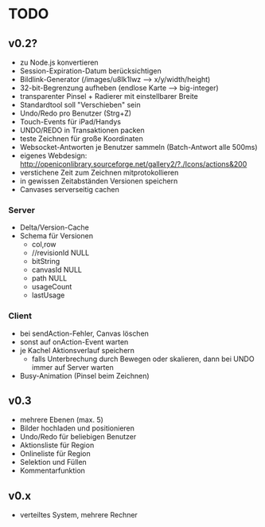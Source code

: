 # TODO

## v0.2?
* zu Node.js konvertieren
* Session-Expiration-Datum berücksichtigen
* Bildlink-Generator (/images/u8Ik1lwz --> x/y/width/height)
* 32-bit-Begrenzung aufheben (endlose Karte --> big-integer)
* transparenter Pinsel + Radierer mit einstellbarer Breite
* Standardtool soll "Verschieben" sein
* Undo/Redo pro Benutzer (Strg+Z)
* Touch-Events für iPad/Handys
* UNDO/REDO in Transaktionen packen
* teste Zeichnen für große Koordinaten
* Websocket-Antworten je Benutzer sammeln (Batch-Antwort alle 500ms)
* eigenes Webdesign: http://openiconlibrary.sourceforge.net/gallery2/?./Icons/actions&200
* verstichene Zeit zum Zeichnen mitprotokollieren
* in gewissen Zeitabständen Versionen speichern
* Canvases serverseitig cachen

### Server
* Delta/Version-Cache
* Schema für Versionen
  * col,row
  * //revisionId NULL
  * bitString
  * canvasId NULL
  * path NULL
  * usageCount
  * lastUsage

### Client
* bei sendAction-Fehler, Canvas löschen
* sonst auf onAction-Event warten
* je Kachel Aktionsverlauf speichern
  * falls Unterbrechung durch Bewegen oder skalieren, dann bei UNDO immer auf Server warten
* Busy-Animation (Pinsel beim Zeichnen)


## v0.3
* mehrere Ebenen (max. 5)
* Bilder hochladen und positionieren
* Undo/Redo für beliebigen Benutzer
* Aktionsliste für Region
* Onlineliste für Region
* Selektion und Füllen
* Kommentarfunktion

## v0.x
* verteiltes System, mehrere Rechner